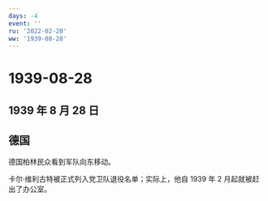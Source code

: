 ```yaml
---
days: -4
event: ''
ru: '2022-02-20'
ww: '1939-08-28'
---
```


# 1939-08-28

## 1939 年 8 月 28 日

## 德国

德国柏林民众看到军队向东移动。

卡尔·维利古特被正式列入党卫队退役名单；实际上，他自 1939 年 2
月起就被赶出了办公室。
